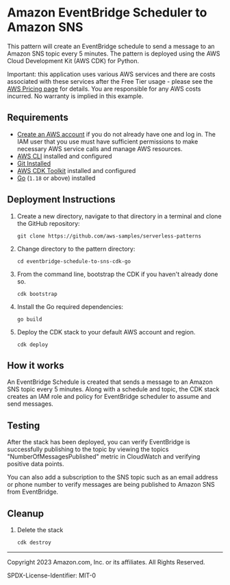 # Amazon EventBridge Scheduler to Amazon SNS

This pattern will create an EventBridge schedule to send a message to an Amazon SNS topic every 5 minutes. The pattern is deployed using the AWS Cloud Development Kit (AWS CDK) for Python. 

Important: this application uses various AWS services and there are costs associated with these services after the Free Tier usage - please see the [AWS Pricing page](https://aws.amazon.com/pricing/) for details. You are responsible for any AWS costs incurred. No warranty is implied in this example.

## Requirements

* [Create an AWS account](https://portal.aws.amazon.com/gp/aws/developer/registration/index.html) if you do not already have one
  and log in. The IAM user that you use must have sufficient permissions to make necessary AWS service calls and manage AWS
  resources.
* [AWS CLI](https://docs.aws.amazon.com/cli/latest/userguide/install-cliv2.html) installed and configured
* [Git Installed](https://git-scm.com/book/en/v2/Getting-Started-Installing-Git)
* [AWS CDK Toolkit](https://docs.aws.amazon.com/cdk/latest/guide/cli.html) installed and configured
* [Go](https://go.dev/dl/) (`1.18` or above) installed

## Deployment Instructions

1. Create a new directory, navigate to that directory in a terminal and clone the GitHub repository:
    ``` 
    git clone https://github.com/aws-samples/serverless-patterns
    ```
2. Change directory to the pattern directory:
    ```
    cd eventbridge-schedule-to-sns-cdk-go
    ```
3. From the command line, bootstrap the CDK if you haven't already done so. 
    ```
    cdk bootstrap 
    ```
4. Install the Go required dependencies:
    ```
    go build
    ```
5. Deploy the CDK stack to your default AWS account and region. 
    ```
    cdk deploy
    ```

## How it works

An EventBridge Schedule is created that sends a message to an Amazon SNS topic every 5 minutes. Along with a schedule and topic, the CDK stack creates an IAM role and policy for EventBridge scheduler to assume and send messages. 

## Testing
After the stack has been deployed, you can verify EventBridge is successfully publishing to the topic by viewing the topics "NumberOfMessagesPublished" metric in CloudWatch and verifying positive data points. 

You can also add a subscription to the SNS topic such as an email address or phone number to verify messages are being published to Amazon SNS from EventBridge.

## Cleanup
 
1. Delete the stack
    ```bash
    cdk destroy
    ```
----
Copyright 2023 Amazon.com, Inc. or its affiliates. All Rights Reserved.

SPDX-License-Identifier: MIT-0
